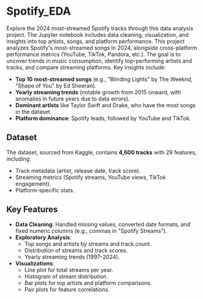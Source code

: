 # Spotify_EDA
Explore the 2024 most-streamed Spotify tracks through this data analysis project. The Jupyter notebook includes data cleaning, visualization, and insights into top artists, songs, and platform performance.
This project analyzes Spotify's most-streamed songs in 2024, alongside cross-platform performance metrics (YouTube, TikTok, Pandora, etc.). The goal is to uncover trends in music consumption, identify top-performing artists and tracks, and compare streaming platforms. Key insights include:
- **Top 10 most-streamed songs** (e.g., "Blinding Lights" by The Weeknd, "Shape of You" by Ed Sheeran).
- **Yearly streaming trends** (notable growth from 2015 onward, with anomalies in future years due to data errors).
- **Dominant artists** like Taylor Swift and Drake, who have the most songs in the dataset.
- **Platform dominance**: Spotify leads, followed by YouTube and TikTok.

## Dataset
The dataset, sourced from Kaggle, contains **4,600 tracks** with 29 features, including:
- Track metadata (artist, release date, track score).
- Streaming metrics (Spotify streams, YouTube views, TikTok engagement).
- Platform-specific stats.

## Key Features
- **Data Cleaning**: Handled missing values, converted date formats, and fixed numeric columns (e.g., commas in "Spotify Streams").
- **Exploratory Analysis**:
  - Top songs and artists by streams and track count.
  - Distribution of streams and track scores.
  - Yearly streaming trends (1997–2024).
- **Visualizations**:
  - Line plot for total streams per year.
  - Histogram of stream distribution.
  - Bar plots for top artists and platform comparisons.
  - Pair plots for feature correlations.

